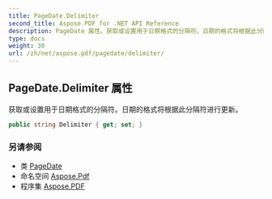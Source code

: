 ```yaml
---
title: PageDate.Delimiter
second_title: Aspose.PDF for .NET API Reference
description: PageDate 属性。获取或设置用于日期格式的分隔符。日期的格式将根据此分隔符进行更新。
type: docs
weight: 30
url: /zh/net/aspose.pdf/pagedate/delimiter/
---
```

## PageDate.Delimiter 属性

获取或设置用于日期格式的分隔符。日期的格式将根据此分隔符进行更新。

```csharp
public string Delimiter { get; set; }
```

### 另请参阅

* 类 [PageDate](../)
* 命名空间 [Aspose.Pdf](../../../aspose.pdf/)
* 程序集 [Aspose.PDF](../../../)